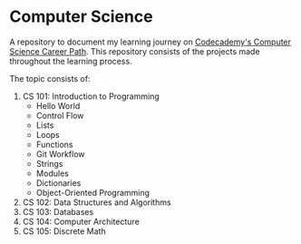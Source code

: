 # Computer Science

A repository to document my learning journey on [Codecademy's Computer Science Career Path](https://www.codecademy.com/learn/paths/computer-science). This repository consists of the projects made throughout the learning process.

The topic consists of:

1. CS 101: Introduction to Programming
   - Hello World
   - Control Flow
   - Lists
   - Loops
   - Functions
   - Git Workflow
   - Strings
   - Modules
   - Dictionaries
   - Object-Oriented Programming
1. CS 102: Data Structures and Algorithms
1. CS 103: Databases
1. CS 104: Computer Architecture
1. CS 105: Discrete Math
